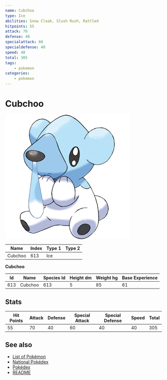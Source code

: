 ```yaml
---
name: Cubchoo
type: Ice
abilities: Snow Cloak, Slush Rush, Rattled
hitpoints: 55
attack: 70
defense: 40
specialattack: 60
specialdefense: 40
speed: 40
total: 305
tags:
    - pokemon
categories:
    - pokemon
---
```


# Cubchoo


![Cubchoo](images/613.png)

| **Name** | **Index** | **Type 1** | **Type 2** |
|----|----|----|----|
| Cubchoo | 613 | Ice  |  |

**Cubchoo** 




| **Id** | **Name** | **Species Id** | **Height dm** | **Weight hg** | **Base Experience** |
|--------|----------|----------------|------------|------------|---------------------|
| 613 | Cubchoo | 613 | 5 | 85 | 61 |



## Stats

| **Hit Points** | **Attack** | **Defense** | **Special Attack** | **Special Defense** | **Speed** | **Total** |
|----------------|------------|-------------|--------------------|---------------------|-----------|-----------|
| 55 | 70 | 40 | 60 | 40 | 40 | 305 |

## See also

- [List of Pokémon](../pokemon.md)
- [National Pokédex](../national_pokedex.md)
- [Pokédex](../pokedex.md)
- [README](../README.md)
